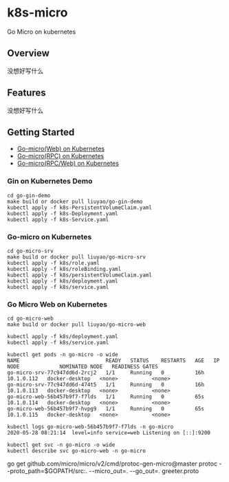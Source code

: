 # k8s-micro

Go Micro on kubernetes  

## Overview

没想好写什么

## Features

没想好写什么

## Getting Started

- [Go-micro(Web) on Kubernetes]()
- [Go-micro(RPC) on Kubernetes]()
- [Go-micro(RPC/Web) on Kubernetes]()

### Gin on Kubernetes Demo
    
```
cd go-gin-demo
make build or docker pull liuyao/go-gin-demo
kubectl apply -f k8s-PersistentVolumeClaim.yaml 
kubectl apply -f k8s-Deployment.yaml
kubectl apply -f k8s-Service.yaml
```

### Go-micro on Kubernetes
```
cd go-micro-srv
make build or docker pull liuyao/go-micro-srv
kubectl apply -f k8s/role.yaml
kubectl apply -f k8s/roleBinding.yaml
kubectl apply -f k8s/persistentVolumeClaim.yaml 
kubectl apply -f k8s/deployment.yaml
kubectl apply -f k8s/service.yaml
```

### Go Micro Web on Kubernetes
```
cd go-micro-web
make build or docker pull liuyao/go-micro-web
```
```
kubectl apply -f k8s/deployment.yaml
kubectl apply -f k8s/service.yaml
```

```
kubectl get pods -n go-micro -o wide
NAME                            READY   STATUS    RESTARTS   AGE   IP           NODE             NOMINATED NODE   READINESS GATES
go-micro-srv-77c947dd6d-2rcj2   1/1     Running   0          16h   10.1.0.112   docker-desktop   <none>           <none>
go-micro-srv-77c947dd6d-474t5   1/1     Running   0          16h   10.1.0.113   docker-desktop   <none>           <none>
go-micro-web-56b457b9f7-f7lds   1/1     Running   0          65s   10.1.0.114   docker-desktop   <none>           <none>
go-micro-web-56b457b9f7-hvpg9   1/1     Running   0          65s   10.1.0.115   docker-desktop   <none>           <none>
```

```
kubectl logs go-micro-web-56b457b9f7-f7lds -n go-micro
2020-05-28 08:21:14  level=info service=web Listening on [::]:9200
```


```
kubectl get svc -n go-micro -o wide
kubectl describe svc go-micro-web -n go-micro 
```









go get github.com/micro/micro/v2/cmd/protoc-gen-micro@master
protoc --proto_path=$GOPATH/src:. --micro_out=. --go_out=. greeter.proto